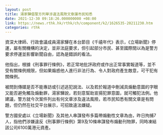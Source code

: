 ```yaml
---
layout: post
title: 湯家驊倡警方列舉涉違法風險文章讓市民知悉
date: 2021-12-30 09:18:26.000000000 +08:00
link: https://news.rthk.hk/rthk/ch/component/k2/1626535-20211230.htm
categories: rthk
---
```


資深大律師、行政會議成員湯家驊在本台節目《千禧年代》表示，《立場新聞》停運，屬有關機構的決定，並非法庭要求，但引起部分市民、甚至國際間以為是警方要求停運並影響新聞自由，認為是錯誤的看法。

他指出，根據《刑事罪行條例》，若正常地批評政府或作出正常事實報道等，並不受有關條例規限，但如果煽惑他人進行非法行為、令人對政府產生敵意，可干犯有關條例。

被問到傳媒是否不能專訪或引述逃犯說法、以及若於報道中刪減具煽動意圖的字眼又能否避免觸及煽動罪，湯家驊說，若刻意幫助宣揚犯罪意圖，就可觸犯法例。他建議，警方就今次案件列出有何文章涉及違法風險，若市民知悉有關文章是有問題，但仍然在社交平台展示，可招致違法嫌疑。

警方國安處以《立場新聞》及其他人串謀發布多篇帶煽動性文章為由，昨日拘捕7人，指他們涉嫌違反《刑事罪行條例》第9及10條串謀發布煽動刊物罪，同時凍結該公司6100萬港元資產。
